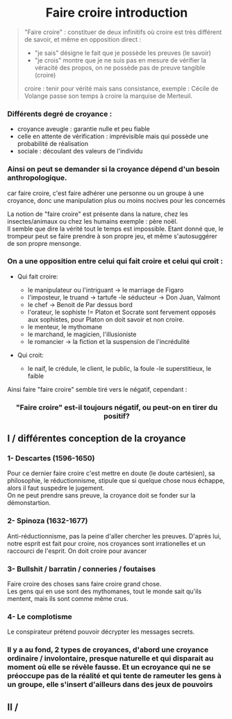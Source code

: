 # <center>Faire croire introduction<center>

<blockquote>"Faire croire" : constituer de deux infinitifs où croire est très différent de savoir, et même en opposition direct :

- "je sais" désigne le fait que je possède les preuves (le savoir) 
- "je crois" montre que je ne suis pas en mesure de vérifier la véracité des propos, on ne possède pas de preuve tangible (croire)

croire : tenir pour vérité mais sans consistance, exemple : Cécile de Volange passe son temps à croire la marquise de Merteuil.</blockquote>

### Différents degré de croyance : 
- croyance aveugle : garantie nulle et peu fiable
- celle en attente de vérification : imprévisible mais qui possède une probabilité de réalisation
- sociale : découlant des valeurs de l'individu

### Ainsi on peut se demander si la croyance dépend d'un besoin anthropologique.
car faire croire, c'est faire adhérer une personne ou un groupe à une croyance, donc une manipulation plus ou moins nocives pour les concernés 

La notion de "faire croire" est présente dans la nature, chez les insectes/animaux ou chez les humains exemple : père noël.  
Il semble que dire la vérité tout le temps est impossible.
Etant donné que, le trompeur peut se faire prendre à son propre jeu, et même s'autosuggérer de son propre mensonge.

### On a une opposition entre celui qui fait croire et celui qui croit : 

- Qui fait croire:
    - le manipulateur ou l'intriguant -> le marriage de Figaro
    - l'imposteur, le truand -> tartufe
    -le séducteur -> Don Juan, Valmont
    - le chef -> Benoit de Par dessus bord
    - l'orateur, le sophiste != Platon et Socrate sont fervement opposés aux sophistes, pour Platon on doit savoir et non croire.
    - le menteur, le mythomane
    - le marchand, le magicien, l'illusioniste
    - le romancier -> la fiction et la suspension de l'incrédulité

- Qui croit:
    - le naif, le crédule, le client, le public, la foule
    -le superstitieux, le faible

Ainsi faire "faire croire" semble tiré vers le négatif, cependant :
### <center>"Faire croire" est-il toujours négatif, ou peut-on en tirer du positif?</center>

## I / différentes conception de la croyance
### 1- Descartes (1596-1650)
Pour ce dernier faire croire c'est mettre en doute (le doute cartésien), sa philosophie, le réductionnisme, stipule que si quelque chose nous échappe, alors il faut suspedre le jugement.  
On ne peut prendre sans preuve, la croyance doit se fonder sur la démonstartion.

### 2- Spinoza (1632-1677)
Anti-réductionnisme, pas la peine d'aller chercher les preuves. D'après lui, notre esprit est fait pour croire, nos croyances sont irrationelles et un raccourci de l'esprit. On doit croire pour avancer

### 3- Bullshit / barratin / conneries / foutaises
Faire croire des choses sans faire croire grand chose.   
Les gens qui en use sont des mythomanes, tout le monde sait qu'ils mentent, mais ils sont comme même crus.

### 4- Le complotisme
Le conspirateur prétend pouvoir décrypter les messages secrets.

### Il y a au fond, 2 types de croyances, d'abord une croyance ordinaire / involontaire, presque naturelle et qui disparait au moment où elle se révèle fausse. Et un ecroyance qui ne se préoccupe pas de la réalité et qui tente de rameuter les gens à un groupe, elle s'insert d'ailleurs dans des jeux de pouvoirs

## II / 

